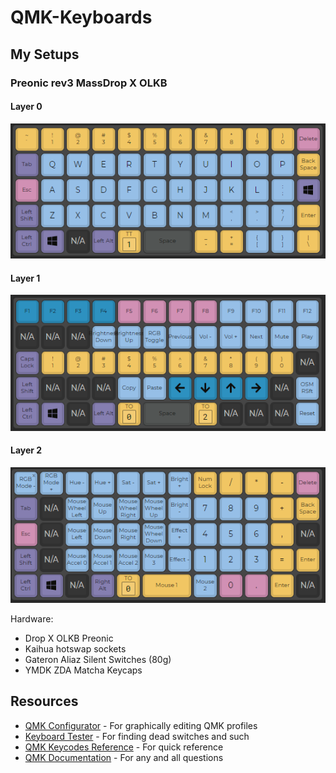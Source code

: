 # QMK-Keyboards

## My Setups
### Preonic rev3 MassDrop X OLKB

#### Layer 0
![Preonic Layer 0](./preonic/preonic_rev3_drop_qwerty_layer00.PNG)

#### Layer 1
![Preonic Layer 1](./preonic/preonic_rev3_drop_qwerty_layer01.PNG)

#### Layer 2
![Preonic Layer 2](./preonic/preonic_rev3_drop_qwerty_layer02.PNG)

Hardware:
*  Drop X OLKB Preonic 
* Kaihua hotswap sockets
* Gateron Aliaz Silent Switches (80g)
* YMDK ZDA Matcha Keycaps

## Resources
* [QMK Configurator](https://config.qmk.fm/) - For graphically editing QMK profiles
* [Keyboard Tester](https://config.qmk.fm/#/test) - For finding dead switches and such
* [QMK Keycodes Reference](https://docs.qmk.fm/#/keycodes) - For quick reference
* [QMK Documentation](https://docs.qmk.fm/#/) - For any and all questions
